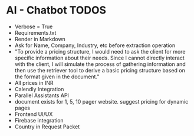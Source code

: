 # AI - Chatbot TODOS

- Verbose = True
- Requirements.txt
- Render in Markdown
- Ask for Name, Company, Industry, etc before extraction operation
- "To provide a pricing structure, I would need to ask the client for more specific information about their needs. Since I cannot directly interact with the client, I will simulate the process of gathering information and then use the retriever tool to derive a basic pricing structure based on the format given in the document."
- All prices in INR
- Calendly Integration
- Parallel Assistants API
- document exists for 1, 5, 10 pager website. suggest pricing for dynamic pages
- Frontend UI/UX
- Firebase integration
- Country in Request Packet
